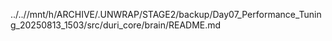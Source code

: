 ../..//mnt/h/ARCHIVE/.UNWRAP/STAGE2/backup/Day07_Performance_Tuning_20250813_1503/src/duri_core/brain/README.md